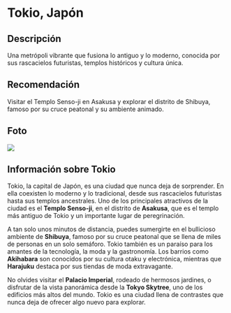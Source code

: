 # Tokio, Japón
## Descripción  
Una metrópoli vibrante que fusiona lo antiguo y lo moderno, conocida por sus rascacielos futuristas, templos históricos y cultura única.
## Recomendación  
Visitar el Templo Senso-ji en Asakusa y explorar el distrito de Shibuya, famoso por su cruce peatonal y su ambiente animado.
## Foto  
![](https://res.cloudinary.com/jnto/image/upload/w_750,h_503,fl_lossy,f_auto/v1675339920/tokyo/Tokyo_s_id19_19)
## Información sobre Tokio  
Tokio, la capital de Japón, es una ciudad que nunca deja de sorprender. En ella coexisten lo moderno y lo tradicional, desde sus rascacielos futuristas hasta sus templos ancestrales. Uno de los principales atractivos de la ciudad es el **Templo Senso-ji**, en el distrito de **Asakusa**, que es el templo más antiguo de Tokio y un importante lugar de peregrinación.

A tan solo unos minutos de distancia, puedes sumergirte en el bullicioso ambiente de **Shibuya**, famoso por su cruce peatonal que se llena de miles de personas en un solo semáforo. Tokio también es un paraíso para los amantes de la tecnología, la moda y la gastronomía. Los barrios como **Akihabara** son conocidos por su cultura otaku y electrónica, mientras que **Harajuku** destaca por sus tiendas de moda extravagante.

No olvides visitar el **Palacio Imperial**, rodeado de hermosos jardines, o disfrutar de la vista panorámica desde la **Tokyo Skytree**, uno de los edificios más altos del mundo. Tokio es una ciudad llena de contrastes que nunca deja de ofrecer algo nuevo para explorar.